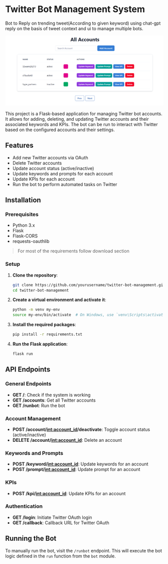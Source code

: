 # Twitter Bot Management System
Bot to Reply on trending tweet(According to given keyword) using chat-gpt reply on the basis of tweet context and ui to manage multiple bots.

![Screen Shot](public/ss.png)



This project is a Flask-based application for managing Twitter bot accounts. It allows for adding, deleting, and updating Twitter accounts and their associated keywords and KPIs. The bot can be run to interact with Twitter based on the configured accounts and their settings.

## Features

- Add new Twitter accounts via OAuth
- Delete Twitter accounts
- Update account status (active/inactive)
- Update keywords and prompts for each account
- Update KPIs for each account
- Run the bot to perform automated tasks on Twitter

## Installation

### Prerequisites

- Python 3.x
- Flask
- Flask-CORS
- requests-oauthlib
> For most of the requirements follow download section

### Setup

1. **Clone the repository**:
   ```sh
   git clone https://github.com/yourusername/twitter-bot-management.git
   cd twitter-bot-management

2. **Create a virtual environment and activate it**:
   ```sh
   python -m venv my-env
   source my-env/bin/activate  # On Windows, use `venv\Scripts\activate`

3. **Install the required packages**:
   ```sh
   pip install -r requirements.txt

4. **Run the Flask application**:
   ```sh
   flask run


## API Endpoints

### General Endpoints
- **GET /**: Check if the system is working
- **GET /accounts**: Get all Twitter accounts
- **GET /runbot**: Run the bot

### Account Management
- **POST /account/<int:account_id>/deactivate**: Toggle account status (active/inactive)
- **DELETE /account/<int:account_id>**: Delete an account

### Keywords and Prompts
- **POST /keyword/<int:account_id>**: Update keywords for an account
- **POST /prompt/<int:account_id>**: Update prompt for an account

### KPIs
- **POST /kpi/<int:account_id>**: Update KPIs for an account

### Authentication
- **GET /login**: Initiate Twitter OAuth login
- **GET /callback**: Callback URL for Twitter OAuth

## Running the Bot

To manually run the bot, visit the `/runbot` endpoint. This will execute the bot logic defined in the `run` function from the `bot` module.
